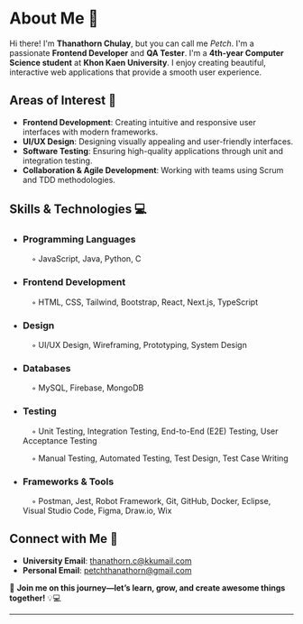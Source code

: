 # About Me 🌟  

Hi there! I'm **Thanathorn Chulay**, but you can call me *Petch*. I'm a passionate **Frontend Developer** and **QA Tester**. I'm a **4th-year Computer Science student** at **Khon Kaen University**. I enjoy creating beautiful, interactive web applications that provide a smooth user experience.

## Areas of Interest 🚀  
- **Frontend Development**: Creating intuitive and responsive user interfaces with modern frameworks.  
- **UI/UX Design**: Designing visually appealing and user-friendly interfaces.  
- **Software Testing**: Ensuring high-quality applications through unit and integration testing.  
- **Collaboration & Agile Development**: Working with teams using Scrum and TDD methodologies.  

## Skills & Technologies 💻  

- ### **Programming Languages**  
  &nbsp; &nbsp; ◦ JavaScript, Java, Python, C  

- ### **Frontend Development**  
  &nbsp; &nbsp; ◦ HTML, CSS, Tailwind, Bootstrap, React, Next.js, TypeScript   

- ### **Design**  
  &nbsp; &nbsp; ◦ UI/UX Design, Wireframing, Prototyping, System Design
  
- ### **Databases**  
  &nbsp; &nbsp; ◦ MySQL, Firebase, MongoDB

- ### **Testing**  
  &nbsp; &nbsp; ◦ Unit Testing, Integration Testing, End-to-End (E2E) Testing, User Acceptance Testing

  &nbsp; &nbsp; ◦ Manual Testing, Automated Testing, Test Design, Test Case Writing  

- ### **Frameworks & Tools**  
  &nbsp; &nbsp; ◦ Postman, Jest, Robot Framework, Git, GitHub, Docker, Eclipse, Visual Studio Code, Figma, Draw.io, Wix  

## Connect with Me 📩  
- **University Email**: [thanathorn.c@kkumail.com](mailto:thanathorn.c@kkumail.com)  
- **Personal Email**: [petchthanathorn@gmail.com](mailto:petchthanathorn@gmail.com)  

🚀 **Join me on this journey—let’s learn, grow, and create awesome things together!** 💡💻  


---

